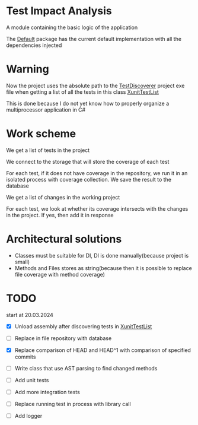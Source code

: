 # Test Impact Analysis

A module containing the basic logic of the application

The [Default](./Default) package has the current default implementation with all the dependencies injected

# Warning

Now the project uses the absolute path to the [TestDiscoverer](../TestDiscoverer) project exe file when getting a list of all the tests in this class [XunitTestList](./Tests/Impl/XunitTestList.cs)

This is done because I do not yet know how to properly organize a multiprocessor application in C#

# Work scheme

We get a list of tests in the project

We connect to the storage that will store the coverage of each test

For each test, if it does not have coverage in the repository, we run it in an isolated process with coverage collection. We save the result to the database

We get a list of changes in the working project

For each test, we look at whether its coverage intersects with the changes in the project. If yes, then add it in response

# Architectural solutions

- Classes must be suitable for DI, DI is done manually(because project is small)
- Methods and Files stores as string(because then it is possible to replace file coverage with method coverage)

# TODO

start at 20.03.2024

- [x] Unload assembly after discovering tests in [XunitTestList](./Tests/Impl/XunitTestList.cs)
- [ ] Replace in file repository with database
- [x] Replace comparison of HEAD and HEAD^1 with comparison of specified commits
- [ ] Write class that use AST parsing to find changed methods
- [ ] Add unit tests
- [ ] Add more integration tests
- [ ] Replace running test in process with library call
- [ ] Add logger

